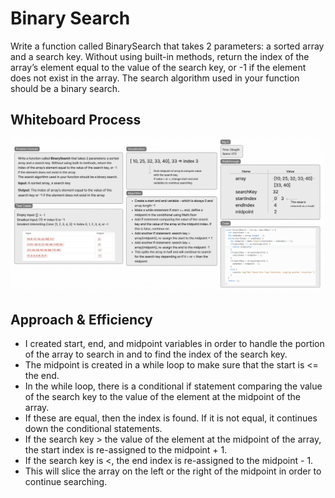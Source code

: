 # Binary Search
Write a function called BinarySearch that takes 2 parameters: a sorted array and a search key. Without using built-in methods, return the index of the array’s element equal to the value of the search key, or -1 if the element does not exist in the array.
The search algorithm used in your function should be a binary search.

## Whiteboard Process
<img src = "array-binary-search.png">

## Approach & Efficiency
- I created start, end, and midpoint variables in order to handle the portion of the array to search in and to find the index of the search key.
- The midpoint is created in a while loop to make sure that the start is <= the end.
- In the while loop, there is a conditional if statement comparing the value of the search key to the value of the element at the midpoint of the array.
- If these are equal, then the index is found. If it is not equal, it continues down the conditional statements.
- If the search key > the value of the element at the midpoint of the array, the start index is re-assigned to the midpoint + 1.
- If the search key is <, the end index is re-assigned to the midpoint - 1.
- This will slice the array on the left or the right of the midpoint in order to continue searching. 
